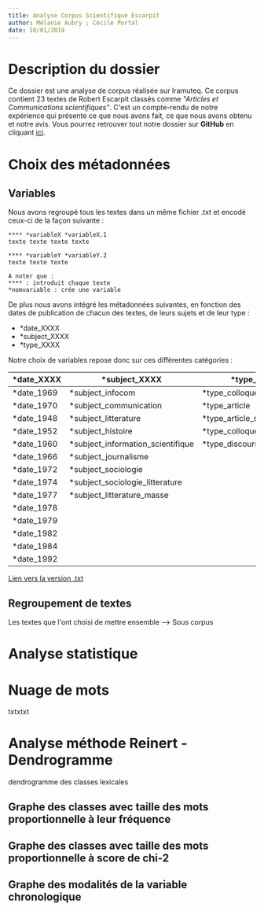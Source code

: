```yaml
---
title: Analyse Corpus Scientifique Escarpit
author: Mélanie Aubry ; Cécile Portal
date: 10/01/2019
---
```


# Description du dossier

Ce dossier est une analyse de corpus réalisée sur Iramuteq. Ce corpus contient 23 textes de Robert Escarpit classés comme *"Articles et Communications scientifiques"*. C'est un compte-rendu de notre expérience qui présente ce que nous avons fait, ce que nous avons obtenu et notre avis. Vous pourrez retrouver tout notre dossier sur __GitHub__ en cliquant [ici](https://github.com/belzepaf/Analyse_Corpus_Scientifique_Escarpit).

# Choix des métadonnées

## Variables

Nous avons regroupé tous les textes dans un même fichier .txt et encodé ceux-ci de la façon suivante :

~~~~
**** *variableX *variableX.1
texte texte texte texte

**** *variableY *variableY.2
texte texte texte

A noter que :
**** : introduit chaque texte
*nomvariable : crée une variable
~~~~
De plus nous avons intégré les métadonnées suivantes, en fonction des dates de publication de chacun des textes, de leurs sujets et de leur type : 
* *date_XXXX
* *subject_XXXX
* *type_XXXX

Notre choix de variables repose donc sur ces différentes catégories :

| *date_XXXX     | *subject_XXXX   | *type_XXXX      |
| ------------- | -------------  | ------------- |
| *date_1969    | *subject_infocom           | *type_colloque_international      |
| *date_1970    | *subject_communication    | *type_article        |
| *date_1948    | *subject_litterature     | *type_article_scientifique      |
| *date_1952    | *subject_histoire       | *type_colloque_international      |
| *date_1960    | *subject_information_scientifique    | *type_discours        |
| *date_1966    | *subject_journalisme                |       |
| *date_1972    | *subject_sociologie                |       |
| *date_1974    | *subject_sociologie_litterature   |       |
| *date_1977    | *subject_litterature_masse       |       |
| *date_1978    |        |       |
| *date_1979    |        |       |
| *date_1982    |        |       |
| *date_1984    |        |       |
| *date_1992   |        |       |

[Lien vers la version .txt]()

## Regroupement de textes

Les textes que l'ont choisi de mettre ensemble --> Sous corpus

# Analyse statistique

# Nuage de mots

txtxtxt

# Analyse méthode Reinert - Dendrogramme

dendrogramme des classes lexicales

## Graphe des classes avec taille des mots proportionnelle à leur fréquence

## Graphe des classes avec taille des mots proportionnelle à score de chi-2

## Graphe des modalités de la variable chronologique
